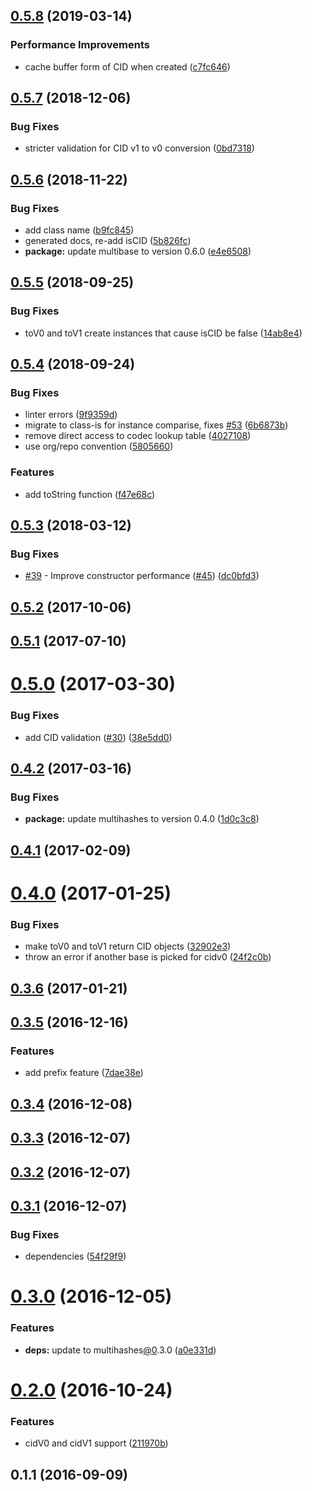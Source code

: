 <a name="0.5.8"></a>
## [0.5.8](https://github.com/multiformats/js-cid/compare/v0.5.7...v0.5.8) (2019-03-14)


### Performance Improvements

* cache buffer form of CID when created ([c7fc646](https://github.com/multiformats/js-cid/commit/c7fc646))



<a name="0.5.7"></a>
## [0.5.7](https://github.com/multiformats/js-cid/compare/v0.5.6...v0.5.7) (2018-12-06)


### Bug Fixes

* stricter validation for CID v1 to v0 conversion ([0bd7318](https://github.com/multiformats/js-cid/commit/0bd7318))



<a name="0.5.6"></a>
## [0.5.6](https://github.com/ipld/js-cid/compare/v0.5.5...v0.5.6) (2018-11-22)


### Bug Fixes

* add class name ([b9fc845](https://github.com/ipld/js-cid/commit/b9fc845))
* generated docs, re-add isCID ([5b826fc](https://github.com/ipld/js-cid/commit/5b826fc))
* **package:** update multibase to version 0.6.0 ([e4e6508](https://github.com/ipld/js-cid/commit/e4e6508))



<a name="0.5.5"></a>
## [0.5.5](https://github.com/ipld/js-cid/compare/v0.5.4...v0.5.5) (2018-09-25)


### Bug Fixes

* toV0 and toV1 create instances that cause isCID be false ([14ab8e4](https://github.com/ipld/js-cid/commit/14ab8e4))



<a name="0.5.4"></a>
## [0.5.4](https://github.com/ipld/js-cid/compare/v0.5.3...v0.5.4) (2018-09-24)


### Bug Fixes

* linter errors ([9f9359d](https://github.com/ipld/js-cid/commit/9f9359d))
* migrate to class-is for instance comparise, fixes [#53](https://github.com/ipld/js-cid/issues/53) ([6b6873b](https://github.com/ipld/js-cid/commit/6b6873b))
* remove direct access to codec lookup table ([4027108](https://github.com/ipld/js-cid/commit/4027108))
* use org/repo convention ([5805660](https://github.com/ipld/js-cid/commit/5805660))


### Features

* add toString function ([f47e68c](https://github.com/ipld/js-cid/commit/f47e68c))



<a name="0.5.3"></a>
## [0.5.3](https://github.com/ipld/js-cid/compare/v0.5.2...v0.5.3) (2018-03-12)


### Bug Fixes

* [#39](https://github.com/ipld/js-cid/issues/39) - Improve constructor performance ([#45](https://github.com/ipld/js-cid/issues/45)) ([dc0bfd3](https://github.com/ipld/js-cid/commit/dc0bfd3))



<a name="0.5.2"></a>
## [0.5.2](https://github.com/ipld/js-cid/compare/v0.5.1...v0.5.2) (2017-10-06)



<a name="0.5.1"></a>
## [0.5.1](https://github.com/ipld/js-cid/compare/v0.5.0...v0.5.1) (2017-07-10)



<a name="0.5.0"></a>
# [0.5.0](https://github.com/ipld/js-cid/compare/v0.4.2...v0.5.0) (2017-03-30)


### Bug Fixes

* add CID validation ([#30](https://github.com/ipld/js-cid/issues/30)) ([38e5dd0](https://github.com/ipld/js-cid/commit/38e5dd0))



<a name="0.4.2"></a>
## [0.4.2](https://github.com/ipld/js-cid/compare/v0.4.1...v0.4.2) (2017-03-16)


### Bug Fixes

* **package:** update multihashes to version 0.4.0 ([1d0c3c8](https://github.com/ipld/js-cid/commit/1d0c3c8))



<a name="0.4.1"></a>
## [0.4.1](https://github.com/ipld/js-cid/compare/v0.4.0...v0.4.1) (2017-02-09)



<a name="0.4.0"></a>
# [0.4.0](https://github.com/ipld/js-cid/compare/v0.3.6...v0.4.0) (2017-01-25)


### Bug Fixes

* make toV0 and toV1 return CID objects ([32902e3](https://github.com/ipld/js-cid/commit/32902e3))
* throw an error if another base is picked for cidv0 ([24f2c0b](https://github.com/ipld/js-cid/commit/24f2c0b))



<a name="0.3.6"></a>
## [0.3.6](https://github.com/ipld/js-cid/compare/v0.3.5...v0.3.6) (2017-01-21)



<a name="0.3.5"></a>
## [0.3.5](https://github.com/ipld/js-cid/compare/v0.3.4...v0.3.5) (2016-12-16)


### Features

* add prefix feature ([7dae38e](https://github.com/ipld/js-cid/commit/7dae38e))



<a name="0.3.4"></a>
## [0.3.4](https://github.com/ipfs/js-cid/compare/v0.3.3...v0.3.4) (2016-12-08)



<a name="0.3.3"></a>
## [0.3.3](https://github.com/ipfs/js-cid/compare/v0.3.2...v0.3.3) (2016-12-07)



<a name="0.3.2"></a>
## [0.3.2](https://github.com/ipfs/js-cid/compare/v0.3.1...v0.3.2) (2016-12-07)



<a name="0.3.1"></a>
## [0.3.1](https://github.com/ipfs/js-cid/compare/v0.3.0...v0.3.1) (2016-12-07)


### Bug Fixes

* dependencies ([54f29f9](https://github.com/ipfs/js-cid/commit/54f29f9))



<a name="0.3.0"></a>
# [0.3.0](https://github.com/ipfs/js-cid/compare/v0.2.0...v0.3.0) (2016-12-05)


### Features

* **deps:** update to multihashes[@0](https://github.com/0).3.0 ([a0e331d](https://github.com/ipfs/js-cid/commit/a0e331d))



<a name="0.2.0"></a>
# [0.2.0](https://github.com/ipfs/js-cid/compare/v0.1.1...v0.2.0) (2016-10-24)


### Features

* cidV0 and cidV1 support ([211970b](https://github.com/ipfs/js-cid/commit/211970b))



<a name="0.1.1"></a>
## 0.1.1 (2016-09-09)




